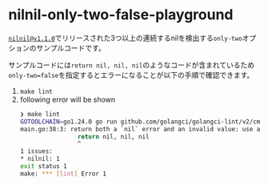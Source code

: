 # nilnil-only-two-false-playground
[`nilnil@v1.1.0`](https://github.com/Antonboom/nilnil/releases/tag/v1.1.0)でリリースされた3つ以上の連続するnilを検出する`only-two`オプションのサンプルコードです。

サンプルコードには`return nil, nil, nil`のようなコードが含まれているため`only-two=false`を指定するとエラーになることが以下の手順で確認できます。

1. `make lint`
2. following error will be shown
    ```sh
    ❯ make lint
    GOTOOLCHAIN=go1.24.0 go run github.com/golangci/golangci-lint/v2/cmd/golangci-lint@v2.0.2 run  ./... --config ./.golangci.yml
    main.go:38:3: return both a `nil` error and an invalid value: use a sentinel error instead (nilnil)
                    return nil, nil, nil
                    ^
    1 issues:
    * nilnil: 1
    exit status 1
    make: *** [lint] Error 1
    ```
